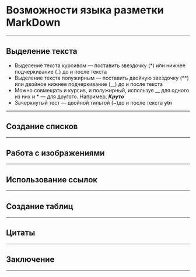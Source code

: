 # Возможности языка разметки MarkDown
---
## **Выделение текста**
* Выделение текста курсивом — поставить звездочку (*) или нижнее подчеркивание (_) до и после текста
* Выделение текста полужирным — поставить двойную звездочку (**) или двойное нижнее подчеркивание (__) до и после текста
* Можно совмещать и курсив, и полужирный, используя __ для одного из них и * — для другого. Например, **_Круто_**
* Зачеркнутый тест — двойной тильтой (~)до и после текста ~~ytn~~
---
## **Создание списков**

---
## **Работа с изображениями**
---
## Использование ссылок
---
## Создание таблиц
---
## Цитаты
---
## Заключение
---